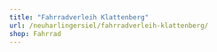 ```yaml
---
title: "Fahrradverleih Klattenberg"
url: /neuharlingersiel/fahrradverleih-klattenberg/
shop: Fahrrad
---
```

